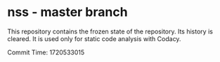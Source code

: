 # nss - master branch

This repository contains the frozen state of the repository.
Its history is cleared. It is used only for static code
analysis with Codacy.

Commit Time: 1720533015